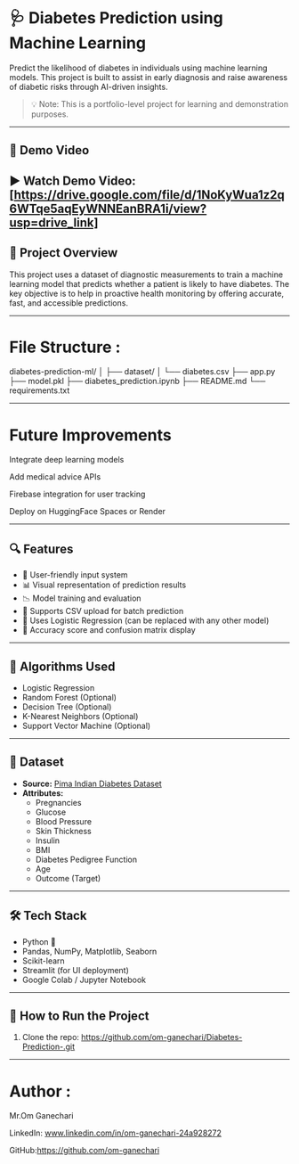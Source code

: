 # 🩺 Diabetes Prediction using Machine Learning

Predict the likelihood of diabetes in individuals using machine learning models. This project is built to assist in early diagnosis and raise awareness of diabetic risks through AI-driven insights.

> 💡 Note: This is a portfolio-level project for learning and demonstration purposes.



---

## 🎥 Demo Video

▶️ **Watch Demo Video**: [https://drive.google.com/file/d/1NoKyWua1z2q6WTqe5aqEyWNNEanBRA1i/view?usp=drive_link]
---

## 📌 Project Overview

This project uses a dataset of diagnostic measurements to train a machine learning model that predicts whether a patient is likely to have diabetes. The key objective is to help in proactive health monitoring by offering accurate, fast, and accessible predictions.

---
# File Structure :
diabetes-prediction-ml/
│
├── dataset/
│   └── diabetes.csv
├── app.py
├── model.pkl
├── diabetes_prediction.ipynb
├── README.md
└── requirements.txt

---

# Future Improvements
Integrate deep learning models

Add medical advice APIs

Firebase integration for user tracking

Deploy on HuggingFace Spaces or Render

---
## 🔍 Features

- 🚀 User-friendly input system
- 📊 Visual representation of prediction results
- 📉 Model training and evaluation
- 📁 Supports CSV upload for batch prediction
- 🧠 Uses Logistic Regression (can be replaced with any other model)
- 🎯 Accuracy score and confusion matrix display

---

## 🧠 Algorithms Used

- Logistic Regression
- Random Forest (Optional)
- Decision Tree (Optional)
- K-Nearest Neighbors (Optional)
- Support Vector Machine (Optional)

---

## 📂 Dataset

- **Source:** [Pima Indian Diabetes Dataset](https://www.kaggle.com/datasets/uciml/pima-indians-diabetes-database)
- **Attributes:**
  - Pregnancies
  - Glucose
  - Blood Pressure
  - Skin Thickness
  - Insulin
  - BMI
  - Diabetes Pedigree Function
  - Age
  - Outcome (Target)

---

## 🛠️ Tech Stack

- Python 🐍
- Pandas, NumPy, Matplotlib, Seaborn
- Scikit-learn
- Streamlit (for UI deployment)
- Google Colab / Jupyter Notebook

---

## 🚧 How to Run the Project

1. Clone the repo:
  https://github.com/om-ganechari/Diabetes-Prediction-.git

---
# Author :
 Mr.Om Ganechari

LinkedIn: www.linkedin.com/in/om-ganechari-24a928272

GitHub:https://github.com/om-ganechari


 
